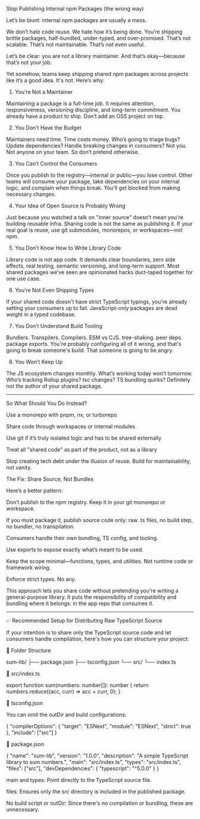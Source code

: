 Stop Publishing Internal npm Packages (the wrong way)

Let’s be blunt: internal npm packages are usually a mess.

We don’t hate code reuse. We hate how it’s being done. You’re shipping brittle packages, half-bundled, under-typed, and over-promised. That’s not scalable. That’s not maintainable. That’s not even useful.

Let’s be clear: you are not a library maintainer. And that’s okay—because that’s not your job.

Yet somehow, teams keep shipping shared npm packages across projects like it’s a good idea. It's not. Here’s why:

1. You’re Not a Maintainer

Maintaining a package is a full-time job. It requires attention, responsiveness, versioning discipline, and long-term commitment. You already have a product to ship. Don’t add an OSS project on top.

2. You Don’t Have the Budget

Maintainers need time. Time costs money. Who’s going to triage bugs? Update dependencies? Handle breaking changes in consumers? Not you. Not anyone on your team. So don’t pretend otherwise.

3. You Can’t Control the Consumers

Once you publish to the registry—internal or public—you lose control. Other teams will consume your package, take dependencies on your internal logic, and complain when things break. You'll get blocked from making necessary changes.

4. Your Idea of Open Source Is Probably Wrong

Just because you watched a talk on "inner source" doesn’t mean you're building reusable infra. Sharing code is not the same as publishing it. If your real goal is reuse, use git submodules, monorepos, or workspaces—not npm.

5. You Don’t Know How to Write Library Code

Library code is not app code. It demands clear boundaries, zero side effects, real testing, semantic versioning, and long-term support. Most shared packages we’ve seen are opinionated hacks duct-taped together for one use case.

6. You’re Not Even Shipping Types

If your shared code doesn't have strict TypeScript typings, you're already setting your consumers up to fail. JavaScript-only packages are dead weight in a typed codebase.

7. You Don’t Understand Build Tooling

Bundlers. Transpilers. Compilers. ESM vs CJS. tree-shaking. peer deps. package exports. You're probably configuring all of it wrong, and that's going to break someone's build. That someone is going to be angry.

8. You Won’t Keep Up

The JS ecosystem changes monthly. What’s working today won’t tomorrow. Who’s tracking Rollup plugins? tsc changes? TS bundling quirks? Definitely not the author of your shared package.


---

So What Should You Do Instead?

Use a monorepo with pnpm, nx, or turborepo

Share code through workspaces or internal modules

Use git if it’s truly isolated logic and has to be shared externally

Treat all "shared code" as part of the product, not as a library


Stop creating tech debt under the illusion of reuse. Build for maintainability, not vanity.


The Fix: Share Source, Not Bundles

Here’s a better pattern:

Don’t publish to the npm registry. Keep it in your git monorepo or workspace.

If you must package it, publish source code only: raw .ts files, no build step, no bundler, no transpilation.

Consumers handle their own bundling, TS config, and tooling.

Use exports to expose exactly what’s meant to be used.

Keep the scope minimal—functions, types, and utilities. Not runtime code or framework wiring.

Enforce strict types. No any.


This approach lets you share code without pretending you're writing a general-purpose library. It puts the responsibility of compatibility and bundling where it belongs: in the app repo that consumes it.

---

✅ Recommended Setup for Distributing Raw TypeScript Source

If your intention is to share only the TypeScript source code and let consumers handle compilation, here's how you can structure your project:

📁 Folder Structure

sum-lib/
├── package.json
├── tsconfig.json
└── src/
    └── index.ts

📄 src/index.ts

export function sum(numbers: number[]): number {
  return numbers.reduce((acc, curr) => acc + curr, 0);
}

📄 tsconfig.json

You can omit the outDir and build configurations: 

{
  "compilerOptions": {
    "target": "ESNext",
    "module": "ESNext",
    "strict": true
  },
  "include": ["src"]
}

📄 package.json

{
  "name": "sum-lib",
  "version": "1.0.0",
  "description": "A simple TypeScript library to sum numbers.",
  "main": "src/index.ts",
  "types": "src/index.ts",
  "files": ["src"],
  "devDependencies": {
    "typescript": "^5.0.0"
  }
}

main and types: Point directly to the TypeScript source file.

files: Ensures only the src directory is included in the published package.

No build script or outDir: Since there's no compilation or bundling, these are unnecessary. 

